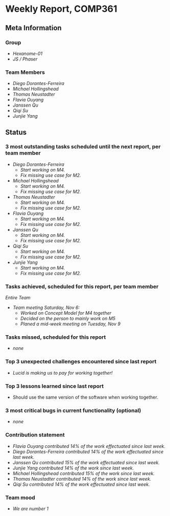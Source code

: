 # Weekly Report, COMP361

## Meta Information

### Group

 * *Hexanome-01*
 * *JS / Phaser*

### Team Members

 * *Diego Dorantes-Ferreira*
 * *Michael Hollingshead*
 * *Thomas Neustadter*
 * *Flavia Ouyang*
 * *Janssen Qu*
 * *Qiqi Su*
 * *Junjie Yang*

## Status

### 3 most outstanding tasks scheduled until the next report, per team member

 * *Diego Dorantes-Ferreira*
   * *Start working on M4.*
   * *Fix missing use case for M2.*
 * *Michael Hollingshead*
   * *Start working on M4.*
   * *Fix missing use case for M2.*
 * *Thomas Neustadter*
   * *Start working on M4.*
   * *Fix missing use case for M2.*
 * *Flavia Ouyang*
   * *Start working on M4.*
   * *Fix missing use case for M2.*
 * *Janssen Qu*
   * *Start working on M4.*
   * *Fix missing use case for M2.*
 * *Qiqi Su*
   * *Start working on M4.*
   * *Fix missing use case for M2.*
 * *Junjie Yang*
   * *Start working on M4.*
   * *Fix missing use case for M2.*

### Tasks achieved, scheduled for this report, per team member

 *Entire Team*
   * *Team meeting Saturday, Nov 6:*
     * *Worked on Concept Model for M4 together*
     * *Decided on the person to mainly work on M5*
     * *Planed a mid-week meeting on Tuesday, Nov 9*


### Tasks missed, scheduled for this report

* *none*

### Top 3 unexpected challenges encountered since last report

 * *Lucid is making us to pay for working together!*

### Top 3 lessons learned since last report

 * Should use the same version of the software when working together.

### 3 most critical bugs in current functionality (optional)

 * *none*

### Contribution statement

 * *Flavia Ouyang contributed 14% of the work effectuated since last week.*
 * *Diego Dorantes-Ferreira contributed 14% of the work effectuated since last week.*
 * *Janssen Qu contributed 15% of the work effectuated since last week.*
 * *Junjie Yang contributed 14% of the work since last week.*
 * *Michael Hollingshead contributed 15% of the work since last week.*
 * *Thomas Neustadter contributed 14% of the work since last week.*
 * *Qiqi Su contributed 14% of the work effectuated since last week.*

### Team mood
 * *We are number 1*
